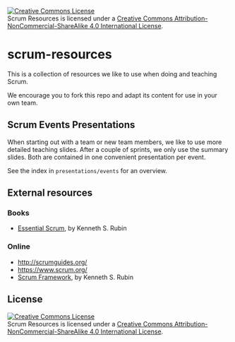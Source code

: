 <a rel="license" href="http://creativecommons.org/licenses/by-nc-sa/4.0/"><img alt="Creative Commons License" style="border-width:0" src="https://i.creativecommons.org/l/by-nc-sa/4.0/80x15.png" /></a><br /><span xmlns:dct="http://purl.org/dc/terms/" property="dct:title">Scrum Resources</span> is licensed under a <a rel="license" href="http://creativecommons.org/licenses/by-nc-sa/4.0/">Creative Commons Attribution-NonCommercial-ShareAlike 4.0 International License</a>.

# scrum-resources

This is a collection of resources we like to use when doing and teaching Scrum.

We encourage you to fork this repo and adapt its content for use in your own team.

## Scrum Events Presentations

When starting out with a team or new team members, 
we like to use more detailed teaching slides.
After a couple of sprints, we only use the summary slides.
Both are contained in one convenient presentation per event.

See the index in `presentations/events` for an overview.

## External resources

### Books

 * [Essential Scrum](http://www.amazon.com/gp/product/0137043295/ref=as_li_qf_sp_asin_il_tl?ie=UTF8&camp=1789&creative=9325&creativeASIN=0137043295&linkCode=as2&tag=scrumresource-20&linkId=RUYQZUPTV2RRLI4V), by Kenneth S. Rubin

### Online

 * http://scrumguides.org/
 * https://www.scrum.org/
 * [Scrum Framework](http://agileatlas.org/articles/item/scrum-framework), by Kenneth S. Rubin

## License

<a rel="license" href="http://creativecommons.org/licenses/by-nc-sa/4.0/"><img alt="Creative Commons License" style="border-width:0" src="https://i.creativecommons.org/l/by-nc-sa/4.0/88x31.png" /></a><br /><span xmlns:dct="http://purl.org/dc/terms/" property="dct:title">Scrum Resources</span> is licensed under a <a rel="license" href="http://creativecommons.org/licenses/by-nc-sa/4.0/">Creative Commons Attribution-NonCommercial-ShareAlike 4.0 International License</a>.

